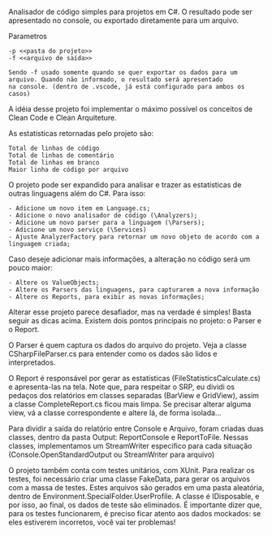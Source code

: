 Analisador de código simples para projetos em C#. O resultado pode ser apresentado no console, ou exportado diretamente para
um arquivo.

Parametros

    -p <<pasta do projeto>>
    -f <<arquivo de saída>>

    Sendo -f usado somente quando se quer exportar os dados para um arquivo. Quando não informado, o resultado será apresentado
    na console. (dentro de .vscode, já está configurado para ambos os casos)

A idéia desse projeto foi implementar o máximo possível os conceitos de Clean Code e Clean Arquiteture.

As estatisticas retornadas pelo projeto são:

    Total de linhas de código
    Total de linhas de comentário
    Total de linhas em branco
    Maior linha de código por arquivo

O projeto pode ser expandido para analisar e trazer as estatísticas de outras linguagens além do C#. Para isso:

    - Adicione um novo item em Language.cs;
    - Adicione o novo analisador de código (\Analyzers);
    - Adicione um novo parser para a linguagem (\Parsers);
    - Adicione um novo serviço (\Services)
    - Ajuste AnalyzerFactory para retornar um novo objeto de acordo com a linguagem criada;

Caso deseje adicionar mais informações, a alteração no código será um pouco maior:

    - Altere os ValueObjects;
    - Altere os Parsers das linguagens, para capturarem a nova informação
    - Altere os Reports, para exibir as novas informações;

Alterar esse projeto parece desafiador, mas na verdade é simples! Basta seguir as dicas acima. Existem dois pontos principais no 
projeto: o Parser e o Report. 

O Parser é quem captura os dados do arquivo do projeto. Veja a classe CSharpFileParser.cs para entender como os dados são lidos e
interpretados.

O Report é responsável por gerar as estatísticas (FileStatisticsCalculate.cs) e apresenta-las na tela. Note que, para respeitar o SRP, 
eu dividi os pedaços dos relatórios em classes separadas (BarView e GridView), assim a classe CompleteReport.cs ficou mais limpa. Se 
precisar alterar alguma view, vá a classe correspondente e altere lá, de forma isolada...

Para dividir a saída do relatório entre Console e Arquivo, foram criadas duas classes, dentro da pasta Output: ReportConsole e ReportToFile.
Nessas classes, implementamos um StreamWriter especifico para cada situação (Console.OpenStandardOutput ou StreamWriter para arquivo)

O projeto também conta com testes unitários, com XUnit. Para realizar os testes, foi necessário criar uma classe FakeData,
para gerar os arquivos com a massa de testes. Estes arquivos são gerados em uma pasta aleatória, dentro de Environment.SpecialFolder.UserProfile.
A classe é IDisposable, e por isso, ao final, os dados de teste são eliminados. É importante dizer que, para os testes funcionarem,
é preciso ficar atento aos dados mockados: se eles estiverem incorretos, você vai ter problemas!



